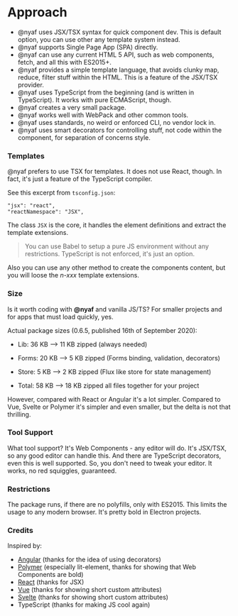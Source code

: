 # Approach

* @nyaf uses JSX/TSX syntax for quick component dev. This is default option, you can use other any template system instead.
* @nyaf supports Single Page App (SPA) directly.
* @nyaf can use any current HTML 5 API, such as web components, fetch, and all this with ES2015+.
* @nyaf provides a simple template language, that avoids clunky map, reduce, filter stuff within the HTML. This is a feature of the JSX/TSX provider.
* @nyaf uses TypeScript from the beginning (and is written in TypeScript). It works with pure ECMAScript, though.
* @nyaf creates a very small package.
* @nyaf works well with WebPack and other common tools.
* @nyaf uses standards, no weird or enforced CLI, no vendor lock in.
* @nyaf uses smart decorators for controlling stuff, not code within the component, for separation of concerns style.

### Templates

@nyaf prefers to use TSX for templates. It does not use React, though. In fact, it's just a feature of the TypeScript compiler.

See this excerpt from `tsconfig.json`:

~~~
"jsx": "react",
"reactNamespace": "JSX",
~~~

The class `JSX` is the core, it handles the element definitions and extract the template extensions.

> You can use Babel to setup a pure JS environment without any restrictions. TypeScript is not enforced, it's just an option.

Also you can use any other method to create the components content, but you will loose the *n-xxx* template extensions.

### Size

Is it worth coding with **@nyaf** and vanilla JS/TS? For smaller projects and for apps that must load quickly, yes.

Actual package sizes (0.6.5, published 16th of September 2020):

* Lib:    36 KB --> 11 KB zipped (always needed)
* Forms:  20 KB -->  5 KB zipped (Forms binding, validation, decorators)
* Store:   5 KB -->  2 KB zipped (Flux like store for state management)

* Total:  58 KB --> 18 KB zipped all files together for your project

However, compared with React or Angular it's a lot simpler. Compared to Vue, Svelte or Polymer it's simpler and even smaller, but the delta is not that thrilling.

### Tool Support

What tool support? It's Web Components - any editor will do. It's JSX/TSX, so any good editor can handle this. And there are TypeScript decorators, even this is well supported. So, you don't need to tweak your editor. It works, no red squiggles, guaranteed.

### Restrictions

The package runs, if there are no polyfills, only with ES2015. This limits the usage to any modern browser. It's pretty bold in Electron projects.

### Credits

Inspired by:

* [Angular](comparision/angular) (thanks for the idea of using decorators)
* [Polymer](comparision/polymer) (especially lit-element, thanks for showing that Web Components are bold)
* [React](comparision/react) (thanks for JSX)
* [Vue](comparision/vue) (thanks for showing short custom attributes)
* [Svelte](comparision/svelte) (thanks for showing short custom attributes)
* TypeScript (thanks for making JS cool again)

